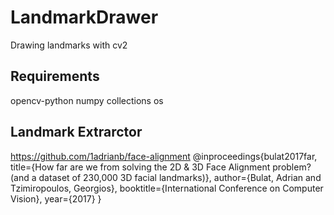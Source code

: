 # LandmarkDrawer
Drawing landmarks with cv2

## Requirements
  opencv-python
  numpy
  collections
  os

## Landmark Extrarctor
https://github.com/1adrianb/face-alignment
@inproceedings{bulat2017far,
  title={How far are we from solving the 2D \& 3D Face Alignment problem? (and a dataset of 230,000 3D facial landmarks)},
  author={Bulat, Adrian and Tzimiropoulos, Georgios},
  booktitle={International Conference on Computer Vision},
  year={2017}
}
